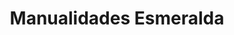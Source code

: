 ---
title: "Manualidades Esmeralda"
url: /almoloya-de-juarez-estado-de-mexico/manualidades-esmeralda/
shop: general
---